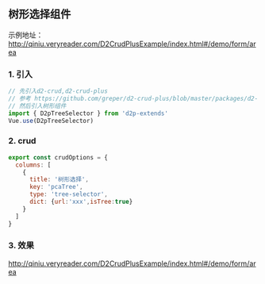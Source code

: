 ## 树形选择组件
示例地址：http://qiniu.veryreader.com/D2CrudPlusExample/index.html#/demo/form/area
###  1. 引入   
```javascript
// 先引入d2-crud,d2-crud-plus
// 参考 https://github.com/greper/d2-crud-plus/blob/master/packages/d2-crud-plus-example/src/business/lib/index.js
// 然后引入树形组件
import { D2pTreeSelector } from 'd2p-extends' 
Vue.use(D2pTreeSelector)
```
###  2. crud 
```javascript
export const crudOptions = {
  columns: [
    {
      title: '树形选择',
      key: 'pcaTree',
      type: 'tree-selector',
      dict: {url:'xxx',isTree:true}
    }
  ]
}
```
###  3. 效果
 http://qiniu.veryreader.com/D2CrudPlusExample/index.html#/demo/form/area
 

